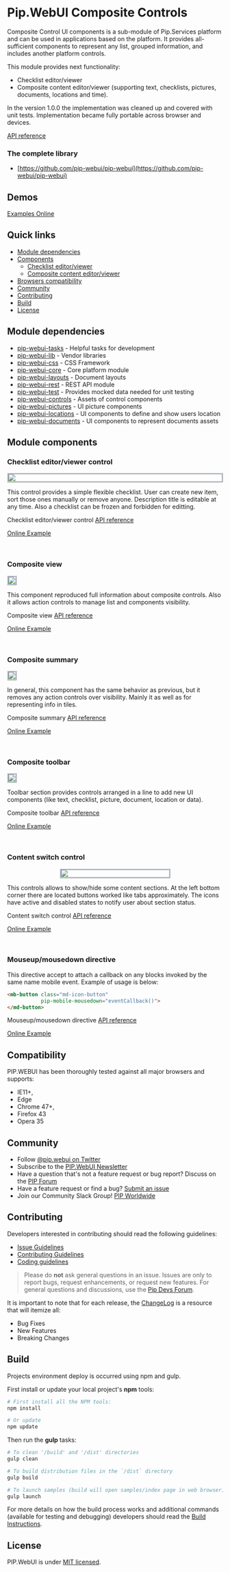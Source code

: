 # Pip.WebUI Composite Controls

Composite Control UI components is a sub-module of Pip.Services platform and can be used in applications
based on the platform. It provides all-sufficient components to represent any list, grouped information,
and includes another platform controls.


This module provides next functionality:

* Checklist editor/viewer
* Composite content editor/viewer (supporting text, checklists, pictures, documents, locations and time).

In the version 1.0.0 the implementation was cleaned up and covered with unit tests.
Implementation became fully portable across browser and devices.

[API reference](http://link.com)

### The complete library

 * [https://github.com/pip-webui/pip-webui](https://github.com/pip-webui/pip-webui)

## Demos

[Examples Online](http://webui.pipdevs.com/pip-webui-composite/index.html)


## Quick links

* [Module dependencies](#dependencies)
* [Components](#components)
  - [Checklist editor/viewer](#checklist_edit)
  - [Composite content editor/viewer](#composite_content_editor)
* [Browsers compatibility](#compatibility)
* [Community](#community)
* [Contributing](#contributing)
* [Build](#build)
* [License](#license)


## <a name="dependencies"></a>Module dependencies

* <a href="https://github.com/pip-webui/pip-webui-tasks">pip-webui-tasks</a> - Helpful tasks for development
* <a href="https://github.com/pip-webui/pip-webui-lib">pip-webui-lib</a> - Vendor libraries
* <a href="https://github.com/pip-webui/pip-webui-css">pip-webui-css</a> - CSS Framework
* <a href="https://github.com/pip-webui/pip-webui-core">pip-webui-core</a> - Core platform module
* <a href="https://github.com/pip-webui/pip-webui-layouts">pip-webui-layouts</a> - Document layouts
* <a href="https://github.com/pip-webui/pip-webui-rest">pip-webui-rest</a> - REST API module
* <a href="https://github.com/pip-webui/pip-webui-test">pip-webui-test</a> - Provides mocked data needed for unit testing
* <a href="https://github.com/pip-webui/pip-webui-controls">pip-webui-controls</a> - Assets of control components
* <a href="https://github.com/pip-webui/pip-webui-pictures">pip-webui-pictures</a> - UI picture components
* <a href="https://github.com/pip-webui/pip-webui-locations">pip-webui-locations</a> - UI components to define and show users location
* <a href="https://github.com/pip-webui/pip-webui-locations">pip-webui-documents</a> - UI components to represent documents assets


## <a name="components"></a>Module components

### <a name="checklist_editor"></a>Checklist editor/viewer control
<a href="doc/images/img-checklist-edit.png" style="border: 3px ridge #c8d2df; display: block">
    <img src="doc/images/img-checklist-edit.png"/>
</a>

This control provides a simple flexible checklist. User can create new item, sort those ones manually or remove anyone.
Description title is editable at any time. Also a checklist can be frozen and forbidden for editting.

Checklist editor/viewer control [API reference](http://link.com)

[Online Example](http://webui.pipdevs.com/pip-webui-composite/index.html#/checklist)

<br/>

### <a name="content_switch"></a>Composite view
<a href="doc/images/img-composite-view.png" style="border: 3px ridge #c8d2df; margin: 0 auto; display: inline-block">
    <img src="doc/images/img-composite-view.png"/>
</a>

This component reproduced full information about composite controls. Also it allows action controls to manage list and
components visibility.

Composite view [API reference](http://link.com)

[Online Example](http://webui.pipdevs.com/pip-webui-composite/index.html#/composite_view)

<br/>

### <a name="content_switch"></a>Composite summary
<a href="doc/images/img-composite-summary.png" style="border: 3px ridge #c8d2df; margin: 0 auto; display: inline-block">
    <img src="doc/images/img-composite-summary.png"/>
</a>

In general, this component has the same behavior as previous, but it removes any action controls over visibility. Mainly
it as well as for representing info in tiles.

Composite summary [API reference](http://link.com)

[Online Example](http://webui.pipdevs.com/pip-webui-composite/index.html#/composite_summary)

<br/>

### <a name="content_switch"></a>Composite toolbar
<a href="doc/images/img-composite-toolbar.png" style="border: 3px ridge #c8d2df; margin: 0 auto; display: inline-block">
    <img src="doc/images/img-composite-toolbar.png"/>
</a>

Toolbar section provides controls arranged in a line to add new UI components (like text, checklist, picture, document,
location or data).

Composite toolbar [API reference](http://link.com)

[Online Example](http://webui.pipdevs.com/pip-webui-composite/index.html#/composite)

<br/>

### <a name="content_switch"></a>Content switch control
<a href="doc/images/img-composite-switch.png" style="border: 3px ridge #c8d2df; width: 50%; margin: 0 auto; display: block">
    <img src="doc/images/img-composite-switch.png"/>
</a>

This controls allows to show/hide some content sections. At the left bottom corner there are located buttons worked like
tabs approximately. The icons have active and disabled states to notify user about section status.

Content switch control [API reference](http://link.com)

[Online Example](http://webui.pipdevs.com/pip-webui-composite/index.html#/content_switch)

<br/>


### <a name="content_switch"></a>Mouseup/mousedown directive

This directive accept to attach a callback on any blocks invoked by the same name mobile event.
Example of usage is below:

```html
<mb-button class="md-icon-button"
           pip-mobile-mousedown="eventCallback()">
</md-button>
```

Mouseup/mousedown directive [API reference](http://link.com)

[Online Example](http://webui.pipdevs.com/pip-webui-composite/index.html#/mobile_touch)


## <a name="compatibility"></a>Compatibility

PIP.WEBUI has been thoroughly tested against all major browsers and supports:

 * IE11+,
 * Edge
 * Chrome 47+,
 * Firefox 43
 * Opera 35

## <a name="community"></a>Community

* Follow [@pip.webui on Twitter](http://link.com)
* Subscribe to the [PIP.WebUI Newsletter](http://link.com)
* Have a question that's not a feature request or bug report? Discuss on the [PIP Forum](https://groups.google.com/forum/#!forum/pipdevs)
* Have a feature request or find a bug? [Submit an issue](http://link.com)
* Join our Community Slack Group! [PIP Worldwide](http://link.com)


## <a name="contributing"></a>Contributing

Developers interested in contributing should read the following guidelines:

* [Issue Guidelines](http://somelink.com)
* [Contributing Guidelines](http://somelink.com)
* [Coding guidelines](http://somelink.com)

> Please do **not** ask general questions in an issue. Issues are only to report bugs, request
  enhancements, or request new features. For general questions and discussions, use the
  [Pip Devs Forum](https://groups.google.com/forum/#!forum/pipdevs).

It is important to note that for each release, the [ChangeLog](CHANGELOG.md) is a resource that will
itemize all:

- Bug Fixes
- New Features
- Breaking Changes

## <a name="build"></a>Build

Projects environment deploy is occurred using npm and gulp.

First install or update your local project's **npm** tools:

```bash
# First install all the NPM tools:
npm install

# Or update
npm update
```

Then run the **gulp** tasks:

```bash
# To clean '/build' and '/dist' directories
gulp clean

# To build distribution files in the `/dist` directory
gulp build

# To launch samples (build will open samples/index page in web browser)
gulp launch
```

For more details on how the build process works and additional commands (available for testing and
debugging) developers should read the [Build Instructions](docs/guides/BUILD.md).


## <a name="license"></a>License

PIP.WebUI is under [MIT licensed](LICENSE).

